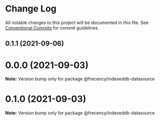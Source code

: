 # Change Log

All notable changes to this project will be documented in this file.
See [Conventional Commits](https://conventionalcommits.org) for commit guidelines.

## 0.1.1 (2021-09-06)



# 0.0.0 (2021-09-03)

**Note:** Version bump only for package @frecency/indexeddb-datasource





# 0.1.0 (2021-09-03)

**Note:** Version bump only for package @frecency/indexeddb-datasource
